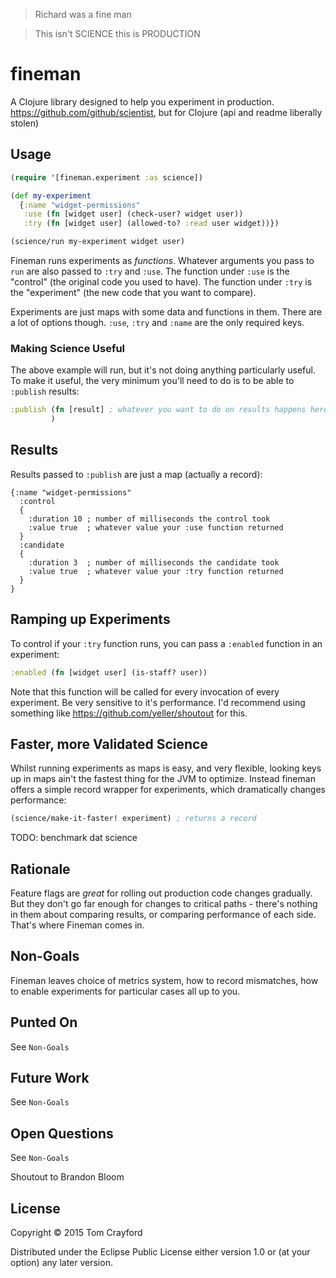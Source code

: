 > Richard was a fine man

> This isn't SCIENCE this is PRODUCTION

# fineman

A Clojure library designed to help you experiment in production.
https://github.com/github/scientist, but for Clojure (api and readme liberally stolen)

## Usage

```clojure
(require '[fineman.experiment :as science])

(def my-experiment
  {:name "widget-permissions"
   :use (fn [widget user] (check-user? widget user))
   :try (fn [widget user] (allowed-to? :read user widget))})

(science/run my-experiment widget user)
```

Fineman runs experiments as *functions*.
Whatever arguments you pass to `run` are also passed to `:try` and `:use`.
The function under `:use` is the "control" (the original code you used to have).
The function under `:try` is the "experiment" (the new code that you want to compare).

Experiments are just maps with some data and functions in them.
There are a lot of options though. `:use`, `:try` and `:name` are the only required keys.

### Making Science Useful

The above example will run, but it's not doing anything particularly useful.
To make it useful, the very minimum you'll need to do is to be able to `:publish` results:

```clojure
:publish (fn [result] ; whatever you want to do on results happens here
         )
```

## Results

Results passed to `:publish` are just a map (actually a record):

```
{:name "widget-permissions"
  :control
  {
    :duration 10 ; number of milliseconds the control took
    :value true  ; whatever value your :use function returned
  }
  :candidate
  {
    :duration 3  ; number of milliseconds the candidate took
    :value true  ; whatever value your :try function returned
  }
}
```

## Ramping up Experiments

To control if your `:try` function runs, you can pass a `:enabled` function in an experiment:

```clojure
:enabled (fn [widget user] (is-staff? user))
```

Note that this function will be called for every invocation of every experiment.
Be very sensitive to it's performance.
I'd recommend using something like https://github.com/yeller/shoutout for this.

## Faster, more Validated Science

Whilst running experiments as maps is easy, and very flexible, looking keys up in maps ain't the fastest thing for the JVM
to optimize. Instead fineman offers a simple record wrapper for experiments, which dramatically changes performance:

```clojure
(science/make-it-faster! experiment) ; returns a record
```

TODO: benchmark dat science

## Rationale

Feature flags are *great* for rolling out production code changes gradually.
But they don't go far enough for changes to critical paths - there's nothing in them about comparing results, or comparing performance of each side.
That's where Fineman comes in.

## Non-Goals

Fineman leaves choice of metrics system, how to record mismatches, how to enable experiments for particular cases all up to you.

## Punted On

See `Non-Goals`

## Future Work

See `Non-Goals`

## Open Questions

See `Non-Goals`

Shoutout to Brandon Bloom

## License

Copyright © 2015 Tom Crayford

Distributed under the Eclipse Public License either version 1.0 or (at
your option) any later version.
